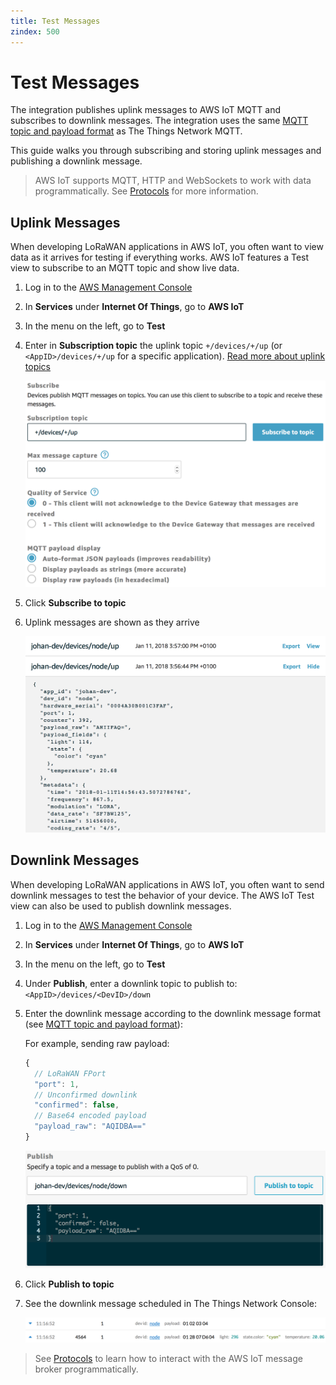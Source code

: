 ```yaml
---
title: Test Messages
zindex: 500
---
```


# Test Messages

The integration publishes uplink messages to AWS IoT MQTT and subscribes to downlink messages. The integration uses the same [MQTT topic and payload format](..mqtt/api.html#uplink-messages) as The Things Network MQTT.

This guide walks you through subscribing and storing uplink messages and publishing a downlink message.

> AWS IoT supports MQTT, HTTP and WebSockets to work with data programmatically. See [Protocols](https://docs.aws.amazon.com/iot/latest/developerguide/protocols.html) for more information.

## Uplink Messages

When developing LoRaWAN applications in AWS IoT, you often want to view data as it arrives for testing if everything works. AWS IoT features a Test view to subscribe to an MQTT topic and show live data.

1. Log in to the [AWS Management Console](http://console.aws.amazon.com)
2. In **Services** under **Internet Of Things**, go to **AWS IoT**
3. In the menu on the left, go to **Test**
4. Enter in **Subscription topic** the uplink topic `+/devices/+/up` (or `<AppID>/devices/+/up` for a specific application). [Read more about uplink topics](https://www.thethingsnetwork.org/docs/applications/mqtt/api.html#uplink-messages)

   ![Test subscribe](test-subscribe.png)

5. Click **Subscribe to topic**
6. Uplink messages are shown as they arrive

   ![Test uplink](test-uplink.png)

## Downlink Messages

When developing LoRaWAN applications in AWS IoT, you often want to send downlink messages to test the behavior of your device. The AWS IoT Test view can also be used to publish downlink messages.

1. Log in to the [AWS Management Console](http://console.aws.amazon.com)
2. In **Services** under **Internet Of Things**, go to **AWS IoT**
3. In the menu on the left, go to **Test**
4. Under **Publish**, enter a downlink topic to publish to: `<AppID>/devices/<DevID>/down`
5. Enter the downlink message according to the downlink message format (see [MQTT topic and payload format](https://www.thethingsnetwork.org/docs/applications/mqtt/api.html#downlink-messages)):

   For example, sending raw payload:

   ```js
   {
     // LoRaWAN FPort
     "port": 1,
     // Unconfirmed downlink
     "confirmed": false,
     // Base64 encoded payload
     "payload_raw": "AQIDBA=="
   }
   ```

   ![Publish downlink](downlink-publish.png)

6. Click **Publish to topic**
7. See the downlink message scheduled in The Things Network Console:

   ![Downlink scheduled](downlink-console.png)

> See [Protocols](https://docs.aws.amazon.com/iot/latest/developerguide/protocols.html) to learn how to interact with the AWS IoT message broker programmatically.
